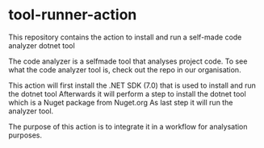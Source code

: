 # tool-runner-action
This repository contains the action to install and run a self-made code analyzer dotnet tool

The code analyzer is a selfmade tool that analyses project code. To see what the code analyzer tool is, check out the repo in our organisation.

This action will first install the .NET SDK (7.0) that is used to install and run the dotnet tool
Afterwards it will perform a step to install the dotnet tool which is a Nuget package from Nuget.org
As last step it will run the analyzer tool.

The purpose of this action is to integrate it in a workflow for analysation purposes.
